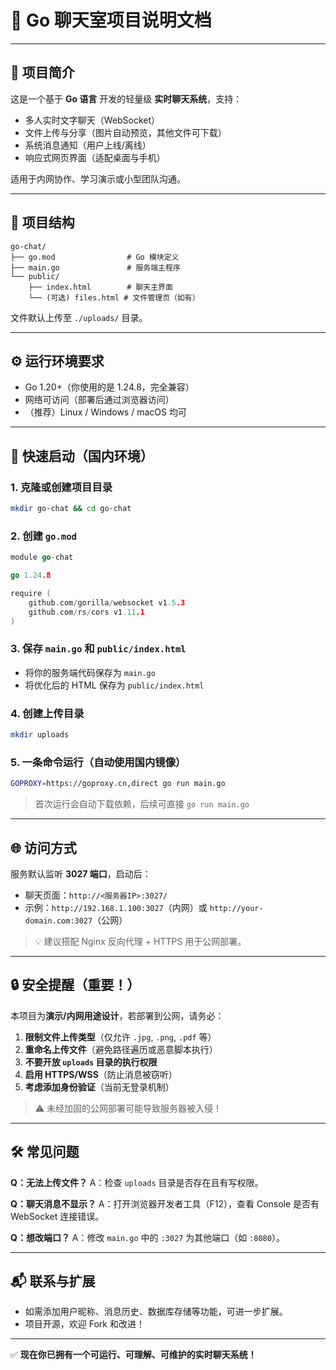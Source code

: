 # 📄 Go 聊天室项目说明文档

---

## 🎯 项目简介

这是一个基于 **Go 语言** 开发的轻量级 **实时聊天系统**，支持：

- 多人实时文字聊天（WebSocket）
- 文件上传与分享（图片自动预览，其他文件可下载）
- 系统消息通知（用户上线/离线）
- 响应式网页界面（适配桌面与手机）

适用于内网协作、学习演示或小型团队沟通。

---

## 📁 项目结构

```
go-chat/
├── go.mod                # Go 模块定义
├── main.go               # 服务端主程序
└── public/
    ├── index.html        # 聊天主界面
    └── (可选) files.html # 文件管理页（如有）
```

文件默认上传至 `./uploads/` 目录。

---

## ⚙️ 运行环境要求

- Go 1.20+（你使用的是 1.24.8，完全兼容）
- 网络可访问（部署后通过浏览器访问）
- （推荐）Linux / Windows / macOS 均可

---

## 🚀 快速启动（国内环境）

### 1. 克隆或创建项目目录

```bash
mkdir go-chat && cd go-chat
```

### 2. 创建 `go.mod`

```go
module go-chat

go 1.24.8

require (
	github.com/gorilla/websocket v1.5.3
	github.com/rs/cors v1.11.1
)
```

### 3. 保存 `main.go` 和 `public/index.html`

- 将你的服务端代码保存为 `main.go`
- 将优化后的 HTML 保存为 `public/index.html`

### 4. 创建上传目录

```bash
mkdir uploads
```

### 5. 一条命令运行（自动使用国内镜像）

```bash
GOPROXY=https://goproxy.cn,direct go run main.go
```

> 首次运行会自动下载依赖，后续可直接 `go run main.go`

---

## 🌐 访问方式

服务默认监听 **3027 端口**，启动后：

- 聊天页面：`http://<服务器IP>:3027/`
- 示例：`http://192.168.1.100:3027`（内网）或 `http://your-domain.com:3027`（公网）

> 💡 建议搭配 Nginx 反向代理 + HTTPS 用于公网部署。

---

## 🔒 安全提醒（重要！）

本项目为**演示/内网用途设计**，若部署到公网，请务必：

1. **限制文件上传类型**（仅允许 `.jpg`, `.png`, `.pdf` 等）
2. **重命名上传文件**（避免路径遍历或恶意脚本执行）
3. **不要开放 `uploads` 目录的执行权限**
4. **启用 HTTPS/WSS**（防止消息被窃听）
5. **考虑添加身份验证**（当前无登录机制）

> ⚠️ 未经加固的公网部署可能导致服务器被入侵！

---

## 🛠️ 常见问题

**Q：无法上传文件？**
A：检查 `uploads` 目录是否存在且有写权限。

**Q：聊天消息不显示？**
A：打开浏览器开发者工具（F12），查看 Console 是否有 WebSocket 连接错误。

**Q：想改端口？**
A：修改 `main.go` 中的 `:3027` 为其他端口（如 `:8080`）。

---

## 📬 联系与扩展

- 如需添加用户昵称、消息历史、数据库存储等功能，可进一步扩展。
- 项目开源，欢迎 Fork 和改进！

---

✅ **现在你已拥有一个可运行、可理解、可维护的实时聊天系统！**
